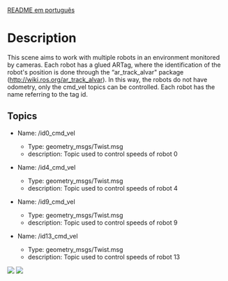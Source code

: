 [README em português](https://github.com/marco-teixeira/Scenes-ROS-CoppeliaSim/blob/master/README-pt.md)


Description
========================

This scene aims to work with multiple robots in an environment monitored by cameras. Each robot has a glued ARTag, where the identification of the robot's position is done through the “ar_track_alvar" package (http://wiki.ros.org/ar_track_alvar). In this way, the robots do not have odometry, only the cmd_vel topics can be controlled. Each robot has the name referring to the tag id.


Topics
--------------
* Name: /id0_cmd_vel
  - Type: geometry_msgs/Twist.msg
  - description: Topic used to control speeds of robot 0

* Name: /id4_cmd_vel
  - Type: geometry_msgs/Twist.msg
  - description: Topic used to control speeds of robot 4

* Name: /id9_cmd_vel
  - Type: geometry_msgs/Twist.msg
  - description: Topic used to control speeds of robot 9

* Name: /id13_cmd_vel
  - Type: geometry_msgs/Twist.msg
  - description: Topic used to control speeds of robot 13

![](https://github.com/marco-teixeira/Scenes-ROS-CoppeliaSim/blob/master/images/swarm-robots-ARtag1.png)
![](https://github.com/marco-teixeira/Scenes-ROS-CoppeliaSim/blob/master/images/swarm-robots-ARtag2.png)









